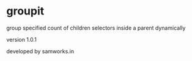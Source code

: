 groupit
=======

group specified count of children selectors inside a parent dynamically

version 1.0.1

developed by samworks.in
